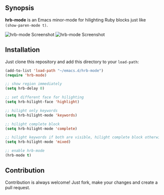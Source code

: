 ## Synopsis

**hrb-mode** is an Emacs minor-mode for hilighting Ruby blocks just like `(show-paren-mode t)`.

![hrb-mode Screenshot](https://github.com/ckruse/hrb-mode/raw/master/screenshots/hilight-mode-region.png)
![hrb-mode Screenshot](https://github.com/ckruse/hrb-mode/raw/master/screenshots/hilight-mode-keywords.png)

## Installation

Just clone this repository and add this directory to your `load-path`:

```lisp
(add-to-list 'load-path "~/emacs.d/hrb-mode")
(require 'hrb-mode)

;; show region immediately
(setq hrb-delay 0)

;; set different face for hilighting
(setq hrb-hilight-face 'highlight)

;; hilight only keywords
(setq hrb-hilight-mode 'keywords)

;; hilight complete block
(setq hrb-hilight-mode 'complete)

;; hilight keywords if both are visible, hilight complete block otherwise
(setq hrb-hilight-mode 'mixed)

;; enable hrb-mode
(hrb-mode t)
```

## Contribution

Contribution is always welcome! Just fork, make your changes and create a pull request.
